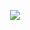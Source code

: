 <p align="center"> <img src="https://skillicons.dev/icons?i=js,ts,react,vue,deno,nodejs,discordjs,python,flask,html,css,php,bootstrap,java,lua,robloxstudio,go,rust,c,cpp,cs,unity,dotnet,cloudflare,firebase,cmake,git,github,figma,miro,discord,vscode,visualstudio,postman,mongodb,sqlite,mysql,windows,ubuntu,stackoverflow&perline=3" /> </p>

